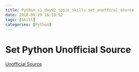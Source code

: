 ```yaml
---
title: Python_s1_day02_topic_skills_set_unoffical_source
date: 2018-06-29 16:19:52
tags: [Skill]
categories: [Python]
---
```

# Set Python Unofficial Source
[Unofficial Source](https://www.lfd.uci.edu/~gohlke/pythonlibs/)


